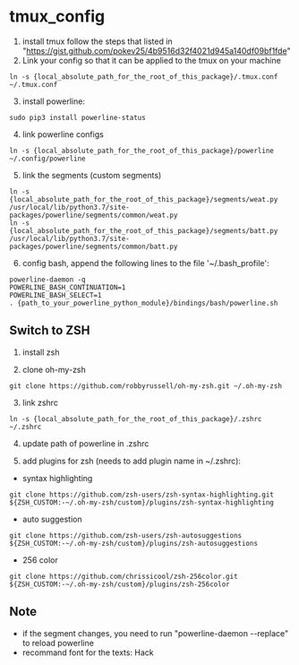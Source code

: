 # tmux_config
1. install tmux follow the steps that listed in "https://gist.github.com/pokev25/4b9516d32f4021d945a140df09bf1fde"
2. Link your config so that it can be applied to the tmux on your machine
```
ln -s {local_absolute_path_for_the_root_of_this_package}/.tmux.conf ~/.tmux.conf
```
3. install powerline:
```
sudo pip3 install powerline-status
```

4. link powerline configs
```
ln -s {local_absolute_path_for_the_root_of_this_package}/powerline ~/.config/powerline
```
5. link the segments (custom segments)
```
ln -s {local_absolute_path_for_the_root_of_this_package}/segments/weat.py /usr/local/lib/python3.7/site-packages/powerline/segments/common/weat.py
ln -s {local_absolute_path_for_the_root_of_this_package}/segments/batt.py /usr/local/lib/python3.7/site-packages/powerline/segments/common/batt.py
```
6. config bash, append the following lines to the file '~/.bash_profile':
```
powerline-daemon -q
POWERLINE_BASH_CONTINUATION=1
POWERLINE_BASH_SELECT=1
. {path_to_your_powerline_python_module}/bindings/bash/powerline.sh
```
## Switch to ZSH

1. install zsh

2. clone oh-my-zsh
```
git clone https://github.com/robbyrussell/oh-my-zsh.git ~/.oh-my-zsh
```
3. link zshrc
```
ln -s {local_absolute_path_for_the_root_of_this_package}/.zshrc ~/.zshrc
```

4. update path of powerline in .zshrc

5. add plugins for zsh (needs to add plugin name in ~/.zshrc):
* syntax highlighting
```
git clone https://github.com/zsh-users/zsh-syntax-highlighting.git ${ZSH_CUSTOM:-~/.oh-my-zsh/custom}/plugins/zsh-syntax-highlighting
```
* auto suggestion
```
git clone https://github.com/zsh-users/zsh-autosuggestions ${ZSH_CUSTOM:-~/.oh-my-zsh/custom}/plugins/zsh-autosuggestions
```
* 256 color
```
git clone https://github.com/chrissicool/zsh-256color.git ${ZSH_CUSTOM:-~/.oh-my-zsh/custom}/plugins/zsh-256color
```

## Note
* if the segment changes, you need to run "powerline-daemon --replace" to reload powerline
* recommand font for the texts: Hack
